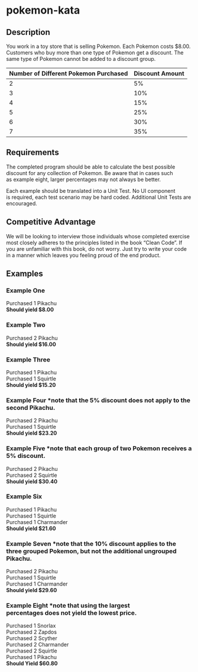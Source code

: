 # pokemon-kata

## Description

You work in a toy store that is selling Pokemon. Each Pokemon costs $8.00. Customers who
buy more than one type of Pokemon get a discount. The same type of Pokemon cannot be
added to a discount group.

| Number of Different Pokemon Purchased | Discount Amount |
| ------------------------------------- | --------------- |
| 2                                     | 5%              |
| 3                                     | 10%             |
| 4                                     | 15%             |
| 5                                     | 25%             |
| 6                                     | 30%             |
| 7                                     | 35%             |

## Requirements

The completed program should be able to calculate the best possible discount for any collection
of Pokemon. Be aware that in cases such as example eight, larger percentages may not always
be better.

Each example should be translated into a Unit Test. No UI component is required, each test
scenario may be hard coded. Additional Unit Tests are encouraged.

## Competitive Advantage

We will be looking to interview those individuals whose completed exercise most closely
adheres to the principles listed in the book “Clean Code”. If you are unfamiliar with this book, do
not worry. Just try to write your code in a manner which leaves you feeling proud of the end
product.

## Examples

### Example One

Purchased 1 Pikachu  
**Should yield $8.00**  

### Example Two

Purchased 2 Pikachu  
**Should yield $16.00**  

### Example Three

Purchased 1 Pikachu  
Purchased 1 Squirtle  
**Should yield $15.20**  

### Example Four *note that the 5% discount does not apply to the second Pikachu.

Purchased 2 Pikachu  
Purchased 1 Squirtle  
**Should yield $23.20**  

### Example Five *note that each group of two Pokemon receives a 5% discount.

Purchased 2 Pikachu  
Purchased 2 Squirtle  
**Should yield $30.40**  

### Example Six

Purchased 1 Pikachu  
Purchased 1 Squirtle  
Purchased 1 Charmander  
**Should yield $21.60**  

### Example Seven *note that the 10% discount applies to the three grouped Pokemon, but not the additional ungrouped Pikachu.

Purchased 2 Pikachu  
Purchased 1 Squirtle  
Purchased 1 Charmander  
**Should yield $29.60**  

### Example Eight *note that using the largest percentages does not yield the lowest price.

Purchased 1 Snorlax  
Purchased 2 Zapdos  
Purchased 2 Scyther  
Purchased 2 Charmander  
Purchased 2 Squirtle  
Purchased 1 Pikachu  
**Should Yield $60.80**
